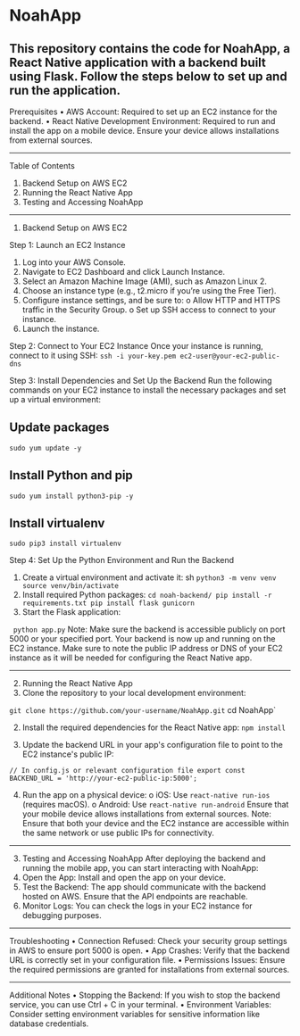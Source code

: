# NoahApp
## This repository contains the code for NoahApp, a React Native application with a backend built using Flask. Follow the steps below to set up and run the application.

Prerequisites
•	AWS Account: Required to set up an EC2 instance for the backend.
•	React Native Development Environment: Required to run and install the app on a mobile device. Ensure your device allows installations from external sources.
________________________________________
Table of Contents
1.	Backend Setup on AWS EC2
2.	Running the React Native App
3.	Testing and Accessing NoahApp
________________________________________
1. Backend Setup on AWS EC2
   
Step 1: Launch an EC2 Instance
1.	Log into your AWS Console.
2.	Navigate to EC2 Dashboard and click Launch Instance.
3.	Select an Amazon Machine Image (AMI), such as Amazon Linux 2.
4.	Choose an instance type (e.g., t2.micro if you’re using the Free Tier).
5.	Configure instance settings, and be sure to:
o	Allow HTTP and HTTPS traffic in the Security Group.
o	Set up SSH access to connect to your instance.
6.	Launch the instance.

   
Step 2: Connect to Your EC2 Instance
Once your instance is running, connect to it using SSH:
`ssh -i your-key.pem ec2-user@your-ec2-public-dns`


Step 3: Install Dependencies and Set Up the Backend
Run the following commands on your EC2 instance to install the necessary packages and set up a virtual environment:
## Update packages
`sudo yum update -y`

## Install Python and pip
`sudo yum install python3-pip -y`

## Install virtualenv
`sudo pip3 install virtualenv`


Step 4: Set Up the Python Environment and Run the Backend
1.	Create a virtual environment and activate it:
sh
`
python3 -m venv venv
source venv/bin/activate
`
3.	Install required Python packages:
`
cd noah-backend/
pip install -r requirements.txt
pip install flask gunicorn
`
3.	Start the Flask application:

`
python app.py`
Note: Make sure the backend is accessible publicly on port 5000 or your specified port.
Your backend is now up and running on the EC2 instance. Make sure to note the public IP address or DNS of your EC2 instance as it will be needed for configuring the React Native app.
________________________________________
2. Running the React Native App
1. Clone the repository to your local development environment:

`git clone https://github.com/your-username/NoahApp.git`
cd NoahApp`

2. 	Install the required dependencies for the React Native app:
`npm install`

3.	Update the backend URL in your app's configuration file to point to the EC2 instance's public IP:

`// In config.js or relevant configuration file
export const BACKEND_URL = 'http://your-ec2-public-ip:5000';`

4.	Run the app on a physical device:
o	iOS: Use `react-native run-ios` (requires macOS).
o	Android: Use `react-native run-android`
Ensure that your mobile device allows installations from external sources.
Note: Ensure that both your device and the EC2 instance are accessible within the same network or use public IPs for connectivity.
________________________________________
3. Testing and Accessing NoahApp
After deploying the backend and running the mobile app, you can start interacting with NoahApp:
1.	Open the App: Install and open the app on your device.
2.	Test the Backend: The app should communicate with the backend hosted on AWS. Ensure that the API endpoints are reachable.
3.	Monitor Logs: You can check the logs in your EC2 instance for debugging purposes.
________________________________________
Troubleshooting
•	Connection Refused: Check your security group settings in AWS to ensure port 5000 is open.
•	App Crashes: Verify that the backend URL is correctly set in your configuration file.
•	Permissions Issues: Ensure the required permissions are granted for installations from external sources.
________________________________________
Additional Notes
•	Stopping the Backend: If you wish to stop the backend service, you can use Ctrl + C in your terminal.
•	Environment Variables: Consider setting environment variables for sensitive information like database credentials.

